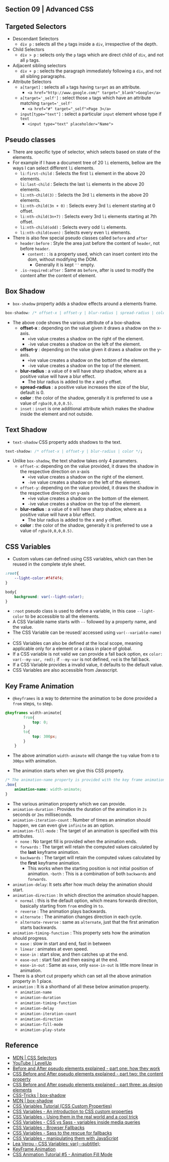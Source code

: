 ## Section 09 | Advanced CSS ##

## Targeted Selectors ##
* Descendant Selectors
    - `div p` : selects all the `p` tags inside a `div`, irrespective of the depth.
* Child Selectors
    - `div > p` : selects only the `p` tags which are direct child of `div`, and not all `p` tags.
* Adjacent sibling selectors
    - `div + p` : selects the paragraph immediately following a `div`, and not all sibling paragraphs.
* Attribute Selectors
    - `a[target]` : selects all `a` tags having `target` as an attribute.
        + `<a href="http://www.google.com/" target="_blank">Google</a>`
    - `a[target='_self']` : select those `a` tags which have an attribute matching `target='_self'`
        + `<a href="#" target="_self">Page 3</a>`
    - `input[type="text"]` : select a particular `input` element whose type if `text`
        + `<input type="text" placeholder="Name">`

## Pseudo classes ##
* There are specific type of selector, which selects based on state of the elements.
* For example if I have a document tree of 20 `li` elements, bellow are the ways I can select different `li` elements.
    - `li:first-child` : Selects the first `li` element in the above 20 elements.
    - `li:last-child` : Selects the last `li` elements in the above 20 elements.
    - `li:nth-child(3)` : Selects the 3rd `li` elements in the above 20 elements.
    - `li:nth-child(3n + 0)` : Selects every 3rd `li` element starting at 0 offset.
    - `li:nth-child(3n+7)` : Selects every 3rd `li` elements starting at 7th offset.
    - `li:nth-child(odd)` : Selects every odd `li` elements.
    - `li:nth-child(even)` : Selects every even `li` elements.
* There is also few special pseudo classes called `before` and `after`
    - `header:before` : Style the area just before the content of `header`, not before `header`.
        - `content:` : is a property used, which can insert content into the dom, without modifying the DOM.
            + Generally it is kept `''` empty.
    * `.is-required:after` : Same as `before`, after is used to modify the content after the content of element.


## Box Shadow ##
* `box-shadow` property adds a shadow effects around a elements frame.

````css
box-shadow: /* offset-x | offset-y | blur-radius | spread-radius | color */;
````

* The above code shows the various attribute of a box-shadow.
    - **offset-x** : depending on the value given it draws a shadow on the x-axis.
        + `+`ive value creates a shadow on the right of the element.
        + `-`ive value creates a shadow on the left of the element.
    - **offset-y** : depending on the value given it draws a shadow on the y-axis.
        + `+`ive value creates a shadow on the bottom of the element.
        + `-`ive value creates a shadow on the top of the element.
    - **blur-radius** : a value of `0` will have sharp shadow, where as a positive value will have a blur effect.
        + The blur radius is added to the x and y offset.
    - **spread-radius** : a positive value increases the size of the blur, default is 0.
    - **color** : the color of the shadow, generally it is preferred to use a value of `rgba(0,0,0,0.5)`.
    - `inset` : `inset` is one additional attribute which makes the shadow inside the element and not outside.

## Text Shadow ##
* `text-shadow` CSS property adds shadows to the text.

````css
text-shadow: /* offset-x | offset-y | blur-radius | color */;
````
* Unlike `box-shadow`, the text shadow takes only 4 parameters.
    - `offset-x`: depending on the value provided, it draws the shadow in the respective direction on x-axis
        + `+`ive value creates a shadow on the right of the element.
        + `-`ive value creates a shadow on the left of the element.
    - `offset-y`: depending on the value provided, it draws the shadow in the respective direction on y-axis
        + `+`ive value creates a shadow on the bottom of the element.
        + `-`ive value creates a shadow on the top of the element.
    - **blur-radius** : a value of `0` will have sharp shadow, where as a positive value will have a blur effect.
        + The blur radius is added to the x and y offset.
    - **color** : the color of the shadow, generally it is preferred to use a value of `rgba(0,0,0,0.5)`.

## CSS Variables ##
* Custom values can defined using CSS variables, which can then be reused in the complete style sheet.

````css
:root{
    --light-color:#f4f4f4;
}

body{
    background: var(--light-color);
}
````
* `:root` pseudo class is used to define a variable, in this case `--light-color` to be accessible to all the elements.
* A CSS Variable name starts with `--` followed by a property name, and the value.
* The CSS Variable can be reused/ accessed using `var(--variable-name)` .
* CSS Variables can also be defined at the local scope, meaning applicable only for a element or a class in place of global.
* If a CSS variable is not valid we can provide a fall back option, ex `color: var(--my-var, red);` if `--my-var` is not defined, `red` is the fall back.
* If a CSS Variable provides a invalid value, it defaults to the default value.
* CSS Variables are also accessible from Javascript.


## Key Frame Animation ##
* `@keyframes` is a way to determine the animation to be done provided a `from` steps, `to` step.

````css
@keyframes width-animate{
        from{
            top: 0;
        }
        to{
            top: 300px;
        }
    }
````
* The above animation `width-animate` will change the `top` value from `0` to `300px` with animation.

* The animation starts when we give this CSS property.

````css
/* The animation-name property is provided with the key frame animation name, width-animate */
.box{
    animation-name: width-animate;
}
````
* The various animation property which we can provide.
* `animation-duration` : Provides the duration of the animation in `2s` seconds or `2ms` milliseconds.
* `animation-iteration-count` : Number of times an animation should happen, we can even give `infinite` as an option.
* `animation-fill-mode` : The target of an animation is specified with this attributes.
    - `none` : No target fill is provided when the animation ends.
    - `forwards` : The target will retain the computed values calculated by the **last** keyframe animation.
    - `backwards` : The target will retain the computed values calculated by the **first** keyframe animation.
        + This works when the starting position is not initial position of animation.
    -`both` : This is a combination of both `backwards` and `forwards`.
* `animation-delay`: It sets after how much delay the animation should start.
* `animation-direction` : In which direction the animation should happen.
    - `normal` : this is the default option, which means forwards direction, basically starting from `from` ending in `to`.
    - `reverse` : The animation plays backwards.
    - `alternate` : The animation changes direction in each cycle.
    - `alternate-reverse` : same as `alternate`, just that the first animation starts backwards.
* `animation-timing-function` : This property sets how the animation should progress.
    - `ease` : slow in start and end, fast in between
    - `linear` : animates at even speed.
    - `ease-in` : start slow, and then catches up at the end.
    - `ease-out` : start fast and then easing at the end.
    - `ease-in-out` : Same as `ease`, only `ease-in-out` is little more linear in animation.
* There is a short cut property which can set all the above animation property in 1 place.
* `animation` : It is a shorthand of all these below animation property.
    - `animation-name`
    - `animation-duration`
    - `animation-timing-function`
    - `animation-delay`
    - `animation-iteration-count`
    - `animation-direction`
    - `animation-fill-mode`
    - `animation-play-state`

## Reference ##
* [MDN | CSS Selectors](https://developer.mozilla.org/en-US/docs/Web/CSS/CSS_Selectors)
* [YouTube | LevelUp ](https://www.youtube.com/user/LevelUpTuts/playlists)
* [Before and After pseudo elements explained - part one: how they work ](https://www.youtube.com/watch?v=zGiirUiWslI)
* [CSS Before and After pseudo elements explained - part two: the content property ](https://www.youtube.com/watch?v=xoRbkm8XgfQ)
* [CSS Before and After pseudo elements explained - part three: as design elements](https://www.youtube.com/watch?v=djbtPnNmc0I&t=52s)
* [CSS-Tricks | box-shadow ](https://css-tricks.com/almanac/properties/b/box-shadow/)
* [MDN | box-shadow ](https://developer.mozilla.org/en-US/docs/Web/CSS/box-shadow)
* [CSS Variables Tutorial (CSS Custom Properties)](https://www.youtube.com/watch?v=sQUB039MG0I)
* [CSS Variables - An introduction to CSS custom properties ](https://www.youtube.com/watch?v=PHO6TBq_auI)
* [CSS Variables - Using them in the real world and a cool trick ](https://www.youtube.com/watch?v=V9yP0QG0NWI)
* [CSS Variables - CSS vs Sass - variables inside media queries ](https://www.youtube.com/watch?v=19e7_3UmQrI)
* [CSS Variables - Browser Fallbacks ](https://www.youtube.com/watch?v=kCmL-O2T7DY)
* [CSS Variables - Sass to the rescue for fallbacks ](https://www.youtube.com/watch?v=wI80oS3KLxY)
* [CSS Variables - manipulating them with JavaScript](https://www.youtube.com/watch?v=cZ0yt67A7OM)
* [Lea Verou - CSS Variables: var(--subtitle);](https://www.youtube.com/watch?v=2an6-WVPuJU)
* [KeyFrame Animation ](https://www.smashingmagazine.com/2011/05/an-introduction-to-css3-keyframe-animations/)
* [CSS Animation Tutorial #5 - Animation Fill Mode](https://www.youtube.com/watch?v=irJXZnA3g5U)

